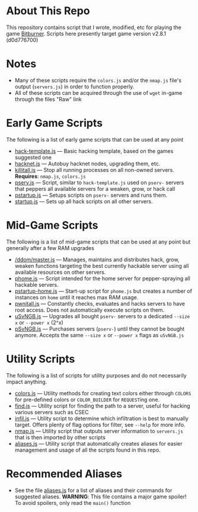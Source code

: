 # About This Repo
This repository contains script that I wrote, modified, etc for playing the game [Bitburner](https://store.steampowered.com/app/1812820/Bitburner/). Scripts here presently target game version v2.8.1 (d0d776700)

# Notes
- Many of these scripts require the `colors.js` and/or the `nmap.js` file's output (`servers.js`) in order to function properly.
- All of these scripts can be acquired through the use of `wget` in-game through the files "Raw" link

# Early Game Scripts
The following is a list of early game scripts that can be used at any point
- [hack-template.js](hack-template.js) &mdash; Basic hacking template, based on the games suggested one
- [hacknet.js](hacknet.js) &mdash; Autobuy hacknet nodes, upgrading them, etc.
- [killitall.js](killitall.js) &mdash; Stop all running processes on all non-owned servers. **Requires**: `nmap.js`, `colors.js`
- [pserv.js](pserv.js) &mdash; Script, similar to `hack-template.js` used on `pserv-` servers that peppers all available servers for a weaken, grow, or hack call
- [pstartup.js](pstarutp.js) &mdash; Setups scripts on `pserv-` servers and runs them.
- [startup.js](startup.js) &mdash; Sets up all hack scripts on all other servers.

# Mid-Game Scripts
The following is a list of mid-game scripts that can be used at any point but generally after a few RAM upgrades
- [/ddom/master.js](ddom/master.js) &mdash; Manages, maintains and distributes hack, grow, weaken functions targeting the best currently hackable server using all available resources on other servers.
- [phome.js](phome.js) &mdash; Script intended for the home server for pepper-spraying all hackable servers.
- [pstartup-home.js](pstartup-home.js) &mdash; Start-up script for `phome.js` but creates a number of instances on `home` until it reaches max RAM usage.
- [pwnitall.js](pwnitall.js) &mdash; Constantly checks, evaluates and hacks servers to have root access. Does not automatically execute scripts on them.
- [uSvNGB.js](xsv/uSvNGB.js) &mdash; Upgrades all bought `pserv-` servers to a dedicated `--size x` or `--power x` (2^x)
- [pSvNGB.js](xsv/pSvNGB.js) &mdash; Purchases servers (`pserv-`) until they cannot be bought anymore. Accepts the same `--size x` or `--power x` flags as `uSvNGB.js`

# Utility Scripts
The following is a list of scripts for utility purposes and do not necessarily impact anything.
- [colors.js](colors.js) &mdash; Utility methods for creating text colors either through `COLORS` for pre-defined colors or `COLOR_BUILDER` for `REQUEST`ing one.
- [find.js](find.js) &mdash; Utility script for finding the path to a server, useful for hacking various servers such as CSEC
- [infil.js](infil.js) &mdash; Utility script to determine which infiltration is best to manually target. Offers plenty of flag options for filter, see `--help` for more info.
- [nmap.js](nmap.js) &mdash; Utility script that outputs server information to `servers.js` that is then imported by other scripts
- [aliases.js](aliases.js) &mdash; Utility script that automatically creates aliases for easier management and usage of all the scripts found in this repo.

# Recommended Aliases
- See the file [aliases.js](aliases.js) for a list of aliases and their commands for suggested aliases. **WARNING**: This file contains a major game spoiler! To avoid spoilers, only read the `main()` function
